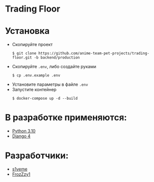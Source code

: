 # Trading Floor

# Установка
- Скопируйте проект
    ```console
    $ git clone https://github.com/anime-team-pet-projects/trading-floor.git -b backend/production
    ```
- Скопируйте `.env`, либо создайте руками
    ```console
    $ cp .env.example .env
    ```
- Установите параметры в файле `.env`
- Запустите контейнер
    ```console
    $ docker-compose up -d --build
    ```


# В разработке применяются:
- [Python 3.10](https://www.python.org/downloads/release/python-310/)
- [Django 4](https://www.djangoproject.com/)

# Разработчики:
- [s1veme](https://github.com/s1veme/)
- [FrozZzy1](https://github.com/frozzzy1/)
